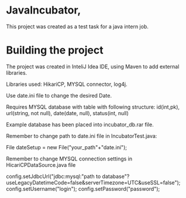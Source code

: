 # JavaIncubator,

This project was created as a test task for a java intern job.


# Building the project

The project was created in InteliJ Idea IDE, using Maven to add external libraries.

Libraries used: HikariCP, MYSQL connector, log4j.

Use date.ini file to change the desired Date.

Requires MYSQL database with table with following structure: id(int,pk), url(string, not null), date(date, null), status(int, null) 

Example database has been placed into incubator_db.rar file.

Remember to change path to date.ini file in IncubatorTest.java:

File dateSetup = new File("your_path"+"date.ini");

Remember to change MYSQL connection settings in HicariCPDataSource.java file

config.setJdbcUrl("jdbc:mysql:"path to database"?useLegacyDatetimeCode=false&serverTimezone=UTC&useSSL=false");
        config.setUsername("login");
        config.setPassword("password");
        
